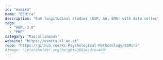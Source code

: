 ```yaml
---
id: "esmira"
name: "ESMira"
description: "Run longitudinal studies (ESM, AA, EMA) with data collection and communication with participants being completely anonymous."
tags:
  - "AGPL-3.0"
  - "PHP"
category: "Miscellaneous"
website: "https://esmira.kl.ac.at"
repo: "https://github.com/KL-Psychological-Methodology/ESMira"
#image: "/placeholder.svg?height=300&width=400"
---
```



